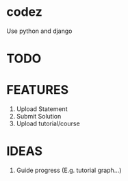 codez
=====

Use python and django


TODO
====

FEATURES
========
1. Upload Statement
2. Submit Solution
3. Upload tutorial/course


IDEAS
=====
1. Guide progress (E.g. tutorial graph...)